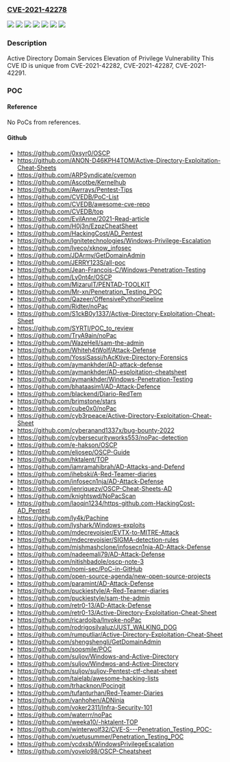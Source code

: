 ### [CVE-2021-42278](https://cve.mitre.org/cgi-bin/cvename.cgi?name=CVE-2021-42278)
![](https://img.shields.io/static/v1?label=Product&message=Windows%20Server%202022%20(Server%20Core%20installation)&color=blue)
![](https://img.shields.io/static/v1?label=Product&message=Windows%20Server%202022&color=blue)
![](https://img.shields.io/static/v1?label=Product&message=Windows%20Server%2C%20version%202004%20(Server%20Core%20installation)&color=blue)
![](https://img.shields.io/static/v1?label=Product&message=Windows%20Server%2C%20version%2020H2%20(Server%20Core%20Installation)&color=blue)
![](https://img.shields.io/static/v1?label=Product&message=Windows%20Server&color=blue)
![](https://img.shields.io/static/v1?label=Version&message=n%2Fa&color=blue)
![](https://img.shields.io/static/v1?label=Vulnerability&message=Elevation%20of%20Privilege&color=brighgreen)

### Description

Active Directory Domain Services Elevation of Privilege Vulnerability This CVE ID is unique from CVE-2021-42282, CVE-2021-42287, CVE-2021-42291.

### POC

#### Reference
No PoCs from references.

#### Github
- https://github.com/0xsyr0/OSCP
- https://github.com/ANON-D46KPH4TOM/Active-Directory-Exploitation-Cheat-Sheets
- https://github.com/ARPSyndicate/cvemon
- https://github.com/Ascotbe/Kernelhub
- https://github.com/Awrrays/Pentest-Tips
- https://github.com/CVEDB/PoC-List
- https://github.com/CVEDB/awesome-cve-repo
- https://github.com/CVEDB/top
- https://github.com/EvilAnne/2021-Read-article
- https://github.com/H0j3n/EzpzCheatSheet
- https://github.com/HackingCost/AD_Pentest
- https://github.com/Ignitetechnologies/Windows-Privilege-Escalation
- https://github.com/Iveco/xknow_infosec
- https://github.com/JDArmy/GetDomainAdmin
- https://github.com/JERRY123S/all-poc
- https://github.com/Jean-Francois-C/Windows-Penetration-Testing
- https://github.com/Ly0nt4r/OSCP
- https://github.com/MizaruIT/PENTAD-TOOLKIT
- https://github.com/Mr-xn/Penetration_Testing_POC
- https://github.com/Qazeer/OffensivePythonPipeline
- https://github.com/Ridter/noPac
- https://github.com/S1ckB0y1337/Active-Directory-Exploitation-Cheat-Sheet
- https://github.com/SYRTI/POC_to_review
- https://github.com/TryA9ain/noPac
- https://github.com/WazeHell/sam-the-admin
- https://github.com/Whiteh4tWolf/Attack-Defense
- https://github.com/YossiSassi/hAcKtive-Directory-Forensics
- https://github.com/aymankhder/AD-attack-defense
- https://github.com/aymankhder/AD-esploitation-cheatsheet
- https://github.com/aymankhder/Windows-Penetration-Testing
- https://github.com/bhataasim1/AD-Attack-Defence
- https://github.com/blackend/Diario-RedTem
- https://github.com/brimstone/stars
- https://github.com/cube0x0/noPac
- https://github.com/cyb3rpeace/Active-Directory-Exploitation-Cheat-Sheet
- https://github.com/cyberanand1337x/bug-bounty-2022
- https://github.com/cybersecurityworks553/noPac-detection
- https://github.com/e-hakson/OSCP
- https://github.com/eljosep/OSCP-Guide
- https://github.com/hktalent/TOP
- https://github.com/iamramahibrah/AD-Attacks-and-Defend
- https://github.com/ihebski/A-Red-Teamer-diaries
- https://github.com/infosecn1nja/AD-Attack-Defense
- https://github.com/jenriquezv/OSCP-Cheat-Sheets-AD
- https://github.com/knightswd/NoPacScan
- https://github.com/laoqin1234/https-github.com-HackingCost-AD_Pentest
- https://github.com/ly4k/Pachine
- https://github.com/lyshark/Windows-exploits
- https://github.com/mdecrevoisier/EVTX-to-MITRE-Attack
- https://github.com/mdecrevoisier/SIGMA-detection-rules
- https://github.com/mishmashclone/infosecn1nja-AD-Attack-Defense
- https://github.com/nadeemali79/AD-Attack-Defense
- https://github.com/nitishbadole/oscp-note-3
- https://github.com/nomi-sec/PoC-in-GitHub
- https://github.com/open-source-agenda/new-open-source-projects
- https://github.com/paramint/AD-Attack-Defense
- https://github.com/puckiestyle/A-Red-Teamer-diaries
- https://github.com/puckiestyle/sam-the-admin
- https://github.com/retr0-13/AD-Attack-Defense
- https://github.com/retr0-13/Active-Directory-Exploitation-Cheat-Sheet
- https://github.com/ricardojba/Invoke-noPac
- https://github.com/rodrigosilvaluz/JUST_WALKING_DOG
- https://github.com/rumputliar/Active-Directory-Exploitation-Cheat-Sheet
- https://github.com/shengshengli/GetDomainAdmin
- https://github.com/soosmile/POC
- https://github.com/suljov/Windows-and-Active-Directory
- https://github.com/suljov/Windwos-and-Active-Directory
- https://github.com/suljov/suljov-Pentest-ctf-cheat-sheet
- https://github.com/taielab/awesome-hacking-lists
- https://github.com/trhacknon/Pocingit
- https://github.com/tufanturhan/Red-Teamer-Diaries
- https://github.com/vanhohen/ADNinja
- https://github.com/voker2311/Infra-Security-101
- https://github.com/waterrr/noPac
- https://github.com/weeka10/-hktalent-TOP
- https://github.com/winterwolf32/CVE-S---Penetration_Testing_POC-
- https://github.com/xuetusummer/Penetration_Testing_POC
- https://github.com/ycdxsb/WindowsPrivilegeEscalation
- https://github.com/yovelo98/OSCP-Cheatsheet

